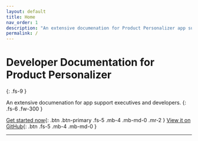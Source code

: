 ```yaml
---
layout: default
title: Home
nav_order: 1
description: "An extensive documenation for Product Personalizer app support executives and developers."
permalink: /
---
```


# Developer Documentation for Product Personalizer
{: .fs-9 }

An extensive documenation for app support executives and developers.
{: .fs-6 .fw-300 }

[Get started now](#getting-started){: .btn .btn-primary .fs-5 .mb-4 .mb-md-0 .mr-2 }
[View it on GitHub](https://github.com/zeptoapps/docs){: .btn .fs-5 .mb-4 .mb-md-0 }

---

